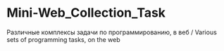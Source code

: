 # Mini-Web_Collection_Task
Различные комплексы задачи по программированию, в веб / Various sets of programming tasks, on the web
